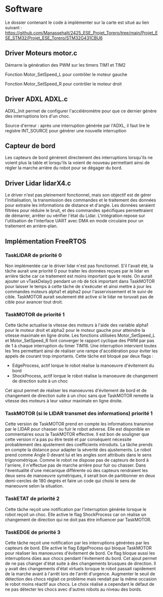 # Software

Le dossier contenant le code à implémenter sur la carte est situé au lien suivant :
https://github.com/Manassehalt/2425_ESE_Projet_Torero/tree/main/Projet_ESE_STM32/Projet_ESE_Torero/STM32G431CBU6

## Driver Moteurs motor.c
Démarre la génération des PWM sur les timers TIM1 et TIM2

Fonction Motor_SetSpeed_L pour contrôler le moteur gauche

Fonction Motor_SetSpeed_R pour contrôler le moteur droit

## Driver ADXL ADXL.c
ADXL_Init permet de configurer l'accéléromètre pour que ce dernier génère des interruptions lors d'un choc.

Source d'erreur : après une interruption générée par l'ADXL, il faut lire le registre INT_SOURCE pour générer une nouvelle interruption

## Capteur de bord
Les capteurs de bord génèrent directement des interruptions lorsqu'ils ne voient plus la table et 
lorsqu'ils la voient de nouveau permettant ainsi de régler la marche arrière du robot pour se dégager du bord.

## Driver Lidar lidarX4.c
Le driver n'est pas pleinement fonctionnel, mais son objectif est de gérer l'initialisation, la transmission des commandes et le traitement des données pour extraire les informations de distance et d'angle. Les données seraient filtrées pour réduire le bruit, et des commandes spécifiques permettraient de démarrer, arrêter ou vérifier l'état du Lidar. L'intégration repose sur l'utilisation de l'interface UART avec DMA en mode circulaire pour un traitement en arrière-plan.

## Implémentation FreeRTOS

### TaskLIDAR de priorité 0
Non implémentée car le driver lidar n'est pas fonctionnel. S'il l'avait été, la tâche aurait une priorité 0 pour traiter les données reçues par le
lidar en arrière tâche car ce traitement est moins important que le reste. On aurait ajouter un vTaskDelay() pendant un nb de tick important dans TaskMOTOR pour laisser 
le temps à cette tâche de s'exécuter et ainsi mettre à jour les commandes moteurs alpha1 et alpha2 pour l'asservissement et le suivi de cible. TaskMOTOR 
aurait seulement été active si le lidar ne toruvait pas de cible pour avancer tout droit.

### TaskMOTOR de priorité 1
Cette tâche actualise la vitesse des moteurs à l'aide des variable alpha1 pour le moteur droit et alpha2 pour le moteur gauche pour atteindre 
la vitesse maximale en ligne droite.
Les fonctions utilisées Motor_SetSpeed_L et Motor_SetSpeed_R font converger le rapport cyclique des PWM par pas de 1 à chaque interruption
du timer TIM16. Une interruption intervient toutes les 1ms permettant ainsi de réaliser une rampe d'accélération pour éviter les appels de
courant trop importants.
Cette tâche est bloqué par deux flags :
  - EdgeProcess, actif lorque le robot réalise la manoeuvre d'évitement du bord
  - ShockProcess, actif lorque le robot réalise la manoeuvre de changement de direction suite à un choc

Cet ajout permet de réaliser les manoeuvres d'évitement de bord et de changement de direction suite à un choc sans que TaskMOTOR remette la vitesse
des moteurs à leur valeur maximale en ligne droite.

### TaskMOTOR (si le LIDAR transmet des informations) priorité 1

Cette version de TaskMOTOR prend en compte les informations transmise par le LIDAR pour chasser ou fuir le robot adverse. Elle est disponible en commentaires sous la TaskMOTOR effective.
Il est bon de souligner que cette version n'a pas pu être testé et par conséquent nécessite probablement des ajustement des coefficients introduits. La tâche prends en compte la distance pour adapter la séverité des ajustements.
Le robot prend comme Angle 0 devant lui et les angles sont attribués dans le sens trigonométrique. Comme le robot ne dispose pas de capteurs de bord à l'arriere, il n'effectue pas de marche arrière pour fuir ou chasser. 
Dans l'éventualité d'une mécanique différente où des capteurs rendraient les deux sens de manoeuvre symétriques, il serait bon de partitionner en deux demi-cercles de 180 degrés et faire un code qui choisi le sens de maneouvre selon la situation.

### TaskETAT de priorité 2
Cette tâche reçoit une notification par l'interruption générée lorsque le robot reçoit un choc. Elle active le flag ShockProcess car on réalise 
un changement de direction qui ne doit pas être influencer par TaskMOTOR.

### TaskEDGE de priorité 3
Cette tâche reçoit une notification par les interruptions générées par les capteurs de bord. Elle active le flag EdgeProcess qui bloque TaskMOTOR
pour réaliser les manoeuvres d'évitement de bord. Ce flag bloque aussi les interruptions dûes aux chocs pendant l'évitement du bord.
Cet ajout permet de ne pas changer d'état suite à des changements brusques de direction. Il y avait des changements d'état virtuels lorsque le 
robot passait rapidement de la marche avant à l'arrêt lors de l'arrêt d'urgence. Augmenter le seuil de détection des chocs réglait ce problème 
mais rendait par la même occasion le robot moins réactif aux chocs. Le choix réalisé a cependant le défaut de ne pas détecter les chocs avec d'autres 
robots au niveau des bords.
